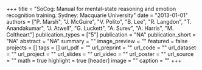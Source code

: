 +++
title = "SoCog: Manual for mental-state reasoning and emotion recognition training. Sydney: Macquarie University"
date = "2013-01-01"
authors = ["P. Marsh", "J. McGuire", "V. Polito", "B. Lee", "R. Langdon", "T. Anandakumar", "J. Atwell", "G. Luckett", "A. Surev", "A. Harris", "M. Coltheart"]
publication_types = ["5"]
publication = "NA"
publication_short = "NA"
abstract = "NA"
summary = ""
image_preview = ""
featured = false
projects = []
tags = []
url_pdf = ""
url_preprint = ""
url_code = ""
url_dataset = ""
url_project = ""
url_slides = ""
url_video = ""
url_poster = ""
url_source = ""
math = true
highlight = true
[header]
image = ""
caption = ""
+++
